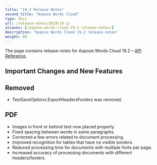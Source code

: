 ```yaml
---
title: "19.2 Release Notes"
second_title: "Aspose Words Cloud"
type: docs
url: /release-notes/2019/19-2/
aliases: [/aspose-words-cloud-19-2-release-notes/]
description: "Aspose Words Cloud 19.2 release notes"
weight: 80
---
```


The page contains release notes for Aspose.Words Cloud 19.2 – [API Reference](https://apireference.aspose.cloud/words/).

## Important Changes and New Features

## Removed

- TextSaveOptions.ExportHeadersFooters was removed.

## PDF

- Images in front or behind text now placed properly.
- Fixed spacing between words in some paragraphs.
- Corrected a few errors related to document processing.
- Improved recognition for tables that have no visible borders.
- Reduced processing time for documents with multiple fonts per page.
- Increased accuracy of processing documents with different headers/footers.
